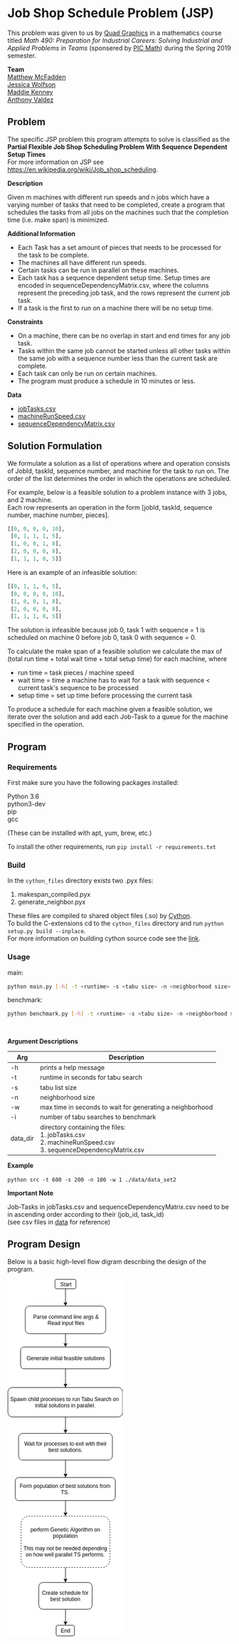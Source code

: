 # Job Shop Schedule Problem (JSP)

This problem was given to us by [Quad Graphics](https://www.quad.com/) in a mathematics course titled *Math 490: Preparation for Industrial Careers: Solving Industrial and Applied Problems in Teams* (sponsered by [PIC Math](https://www.maa.org/programs-and-communities/professional-development/pic-math)) during the Spring 2019 semester.

**Team**  
[Matthew McFadden](https://github.com/mcfadd)  
[Jessica Wolfson](https://github.com/JFWolfson)  
[Maddie Kenney](https://github.com/MaddieKenney)  
[Anthony Valdez ](https://github.com/avaldez96)  

## Problem

The specific JSP problem this program attempts to solve is classified as the 
**Partial Flexible Job Shop Scheduling Problem With Sequence Dependent Setup Times**  
For more information on JSP see https://en.wikipedia.org/wiki/Job_shop_scheduling.

**Description**

Given m machines with different run speeds and n jobs which have a varying number of tasks that need to be completed, create a program that schedules the tasks from all jobs on the machines such that the completion time (i.e. make span) is minimized.

**Additional Information**  
* Each Task has a set amount of pieces that needs to be processed for the task to be complete.
* The machines all have different run speeds.
* Certain tasks can be run in parallel on these machines.
* Each task has a sequence dependent setup time. Setup times are encoded in sequenceDependencyMatrix.csv, where the columns represent the preceding job task, and the rows represent the current job task.
* If a task is the first to run on a machine there will be no setup time.

**Constraints**  
* On a machine, there can be no overlap in start and end times for any job task.
* Tasks within the same job cannot be started unless all other tasks within the same job with a sequence number less than the current task are complete.
* Each task can only be run on certain machines.
* The program must produce a schedule in 10 minutes or less.

**Data**  
* [jobTasks.csv](https://github.com/mcfadd/Job_Shop_Schedule_Problem/tree/master/data/data_set2/jobTasks.csv)
* [machineRunSpeed.csv](https://github.com/mcfadd/Job_Shop_Schedule_Problem/blob/master/data/data_set2/machineRunSpeed.csv)
* [sequenceDependencyMatrix.csv](https://github.com/mcfadd/Job_Shop_Schedule_Problem/blob/master/data/data_set2/sequenceDependencyMatrix.csv)

## Solution Formulation

We formulate a solution as a list of operations where and operation consists of JobId, taskId, sequence number, and machine for the task to run on. The order of the list determines the order in which the operations are scheduled.

For example, below is a feasible solution to a problem instance with 3 jobs, and 2 machine.  
Each row represents an operation in the form [jobId, taskId, sequence number, machine number, pieces].  

```python
[[0, 0, 0, 0, 10],
 [0, 1, 1, 1, 5],
 [1, 0, 0, 1, 8],
 [2, 0, 0, 0, 8],
 [1, 1, 1, 0, 5]]
```

Here is an example of an infeasible solution:

```python
[[0, 1, 1, 0, 5],
 [0, 0, 0, 0, 10],
 [1, 0, 0, 1, 8],
 [2, 0, 0, 0, 8],
 [1, 1, 1, 0, 5]]
```

The solution is infeasible because job 0, task 1 with sequence = 1 is scheduled on machine 0 before job 0, task 0 with sequence = 0.

To calculate the make span of a feasible solution we calculate the max of (total run time + total wait time + total setup time) for each machine, where

* run time = task pieces / machine speed
* wait time = time a machine has to wait for a task with sequence < current task's sequence to be processed 
* setup time = set up time before processing the current task


To produce a schedule for each machine given a feasible solution, we iterate over the solution and add each Job-Task to a queue for the machine specified in the operation.

## Program
### Requirements

First make sure you have the following packages installed:

Python 3.6  
python3-dev   
pip  
gcc

(These can be installed with apt, yum, brew, etc.)

To install the other requirements, run `pip install -r requirements.txt`

### Build

In the `cython_files` directory exists two .pyx files:

1. makespan_compiled.pyx
2. generate_neighbor.pyx

These files are compiled to shared object files (.so) by [Cython](https://cython.org/).  
To build the C-extensions cd to the `cython_files` directory and run `python setup.py build --inplace`.  
For more information on building cython source code see the [link](https://cython.readthedocs.io/en/latest/src/userguide/source_files_and_compilation.html#basic-setup-py).

### Usage

main:
```bash
python main.py [-h] -t <runtime> -s <tabu size> -n <neighborhood size> -w <neighborhood wait>  <data directory>
```

benchmark:
```bash
python benchmark.py [-h] -t <runtime> -s <tabu size> -n <neighborhood size> -w <neighborhood wait> -i <benchmark iterations>  <data directory>
```

<br>

**Argument Descriptions**  

| Arg | Description |
| --- | --- |
| -h | prints a help message |  
| -t | runtime in seconds for tabu search |
| -s | tabu list size |  
| -n | neighborhood size |
| -w | max time in seconds to wait for generating a neighborhood |  
| -i | number of tabu searches to benchmark |
| data_dir | directory containing the files: <br> 1. jobTasks.csv <br> 2. machineRunSpeed.csv <br> 3. sequenceDependencyMatrix.csv|  


**Example**  

`python src -t 600 -s 200 -n 100 -w 1 ./data/data_set2`

**Important Note**

Job-Tasks in jobTasks.csv and sequenceDependencyMatrix.csv need to be in ascending order according to their (job_id, task_id)  
(see csv files in [data](https://github.com/mcfadd/Job_Shop_Schedule_Problem/tree/master/data) for reference)

## Program Design

Below is a basic high-level flow digram describing the design of the program.

![Flow Diagram](diagrams/Flow_Diagram.png)  

